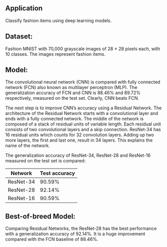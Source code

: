 Application
-----------
Classify fashion items using deep learning models.

Dataset:
--------
Fashion MNIST with 70,000 grayscale images of 28 × 28 pixels each, with 10 classes.  The images represent fashion items.

Model:
------
The convolutional neural network (CNN) is compared with fully connected network (FCN) also known as multilayer perceptron (MLP). The generalization accuracy of FCN and CNN is 88.46% and 89.72% respectively, measured on the test set. Clearly, CNN beats FCN.

The next step is to improve CNN’s accuracy using a Residual Network. The architecture of the Residual Network starts with a convolutional layer and ends with a fully connected network. The middle of the network is composed of a stack of residual units of variable length. Each residual unit consists of two convolutional layers and a skip connection. ResNet-34 has 16 residual units which counts for 32 convolution layers. Adding up two more layers, the first and last one, result in 34 layers. This explains the name of the network.

The generalization accuracy of ResNet-34, ResNet-28 and ResNet-16 measured on the test set is compared:

| Network | Test accuracy |
| ------- | ------------- |	
|ResNet-34|90.59%|
|ResNet-28|92.14%|
|ResNet-16|90.59%|

Best-of-breed Model:
--------------------
Comparing Residual Networks, the ResNet-28 has the best performance with a generalization accuracy of 92.14%. It is a huge improvement compared with the FCN baseline of 88.46%.
